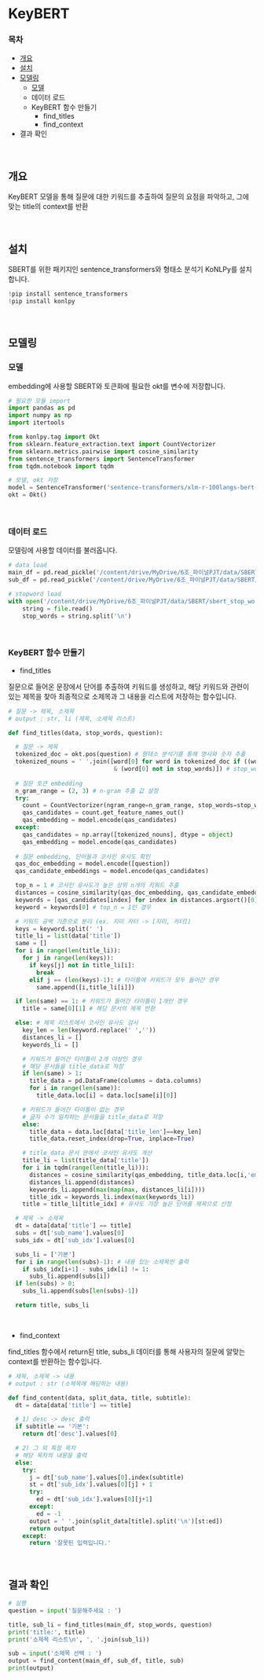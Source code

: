# KeyBERT

### 목차

- [개요](https://github.com/tnals545/Final_PJT_6/tree/master/KeyBERT#개요)
- [설치](https://github.com/tnals545/Final_PJT_6/tree/master/KeyBERT#설치)
- [모델링](https://github.com/tnals545/Final_PJT_6/tree/master/KeyBERT#모델링)
  - [모델](https://github.com/tnals545/Final_PJT_6/tree/master/KeyBERT#모델)
  - 데이터 로드
  - KeyBERT 함수 만들기
    - find_titles
    - find_context
- 결과 확인

<br>

## 개요

KeyBERT 모델을 통해 질문에 대한 키워드를 추출하여 질문의 요점을 파악하고, 그에 맞는 title의 context를 반환

<br>

## 설치

SBERT를 위한 패키지인 sentence_transformers와 형태소 분석기 KoNLPy를 설치합니다.

```python
!pip install sentence_transformers
!pip install konlpy
```

<br>

## 모델링

### 모델

embedding에 사용할 SBERT와 토큰화에 필요한 okt를 변수에 저장합니다.

```python
# 필요한 모듈 import
import pandas as pd
import numpy as np
import itertools

from konlpy.tag import Okt
from sklearn.feature_extraction.text import CountVectorizer
from sklearn.metrics.pairwise import cosine_similarity
from sentence_transformers import SentenceTransformer
from tqdm.notebook import tqdm

# 모델, okt 저장
model = SentenceTransformer('sentence-transformers/xlm-r-100langs-bert-base-nli-stsb-mean-tokens')
okt = Okt()
```

<br>

### 데이터 로드

모델링에 사용할 데이터를 불러옵니다.

```python
# data load
main_df = pd.read_pickle('/content/drive/MyDrive/6조_파이널PJT/data/SBERT/SBERT_final.pkl')
sub_df = pd.read_pickle('/content/drive/MyDrive/6조_파이널PJT/data/SBERT/split_by_doc.pkl')

# stopword load
with open('/content/drive/MyDrive/6조_파이널PJT/data/SBERT/sbert_stop_words.txt', 'r') as file:
    string = file.read()
    stop_words = string.split('\n')
```

<br>

### KeyBERT 함수 만들기

- find_titles

질문으로 들어온 문장에서 단어를 추출하여 키워드를 생성하고, 해당 키워드와 관련이 있는 제목을 찾아 최종적으로 소제목과 그 내용을 리스트에 저장하는 함수입니다.

```python
# 질문 -> 제목, 소제목
# output : str, li (제목, 소제목 리스트)

def find_titles(data, stop_words, question):

  # 질문 -> 제목
  tokenized_doc = okt.pos(question) # 형태소 분석기를 통해 명사와 숫자 추출
  tokenized_nouns = ' '.join([word[0] for word in tokenized_doc if ((word[1] == 'Number') | (word[1] == 'Noun')) \
                              & (word[0] not in stop_words)]) # stop_words에 포함 된 문구 제외
  
  # 질문 토큰 embedding
  n_gram_range = (2, 3) # n-gram 추출 값 설정
  try:
    count = CountVectorizer(ngram_range=n_gram_range, stop_words=stop_words).fit([tokenized_nouns]) 
    qas_candidates = count.get_feature_names_out()
    qas_embedding = model.encode(qas_candidates)
  except:
    qas_candidates = np.array([tokenized_nouns], dtype = object)
    qas_embedding = model.encode(qas_candidates)
    
  # 질문 embedding, 단어들과 코사인 유사도 확인
  qas_doc_embedding = model.encode([question])
  qas_candidate_embeddings = model.encode(qas_candidates)

  top_n = 1 # 코사인 유사도가 높은 상위 n개의 키워드 추출
  distances = cosine_similarity(qas_doc_embedding, qas_candidate_embeddings)
  keywords = [qas_candidates[index] for index in distances.argsort()[0][-top_n:]]
  keyword = keywords[0] # top_n = 1인 경우

  # 키워드 공백 기준으로 분리 (ex. 지미 카터 -> [지미, 카터])
  keys = keyword.split(' ')
  title_li = list(data['title'])
  same = []
  for i in range(len(title_li)):
    for j in range(len(keys)):
      if keys[j] not in title_li[i]:
        break
      elif j == (len(keys)-1): # 타이틀에 키워드가 모두 들어간 경우
        same.append([i,title_li[i]])

  if len(same) == 1: # 키워드가 들어간 타이틀이 1개인 경우
    title = same[0][1] # 해당 문서의 제목 반환

  else: # 제목 리스트에서 코사인 유사도 검사
    key_len = len(keyword.replace(' ',''))
    distances_li = []
    keywords_li = []

    # 키워드가 들어간 타이틀이 2개 이상인 경우
    # 해당 문서들을 title_data로 저장
    if len(same) > 1: 
      title_data = pd.DataFrame(columns = data.columns)
      for i in range(len(same)):
        title_data.loc[i] = data.loc[same[i][0]]

    # 키워드가 들어간 타이틀이 없는 경우
    # 글자 수가 일치하는 문서들을 title_data로 저장
    else: 
      title_data = data.loc[data['title_len']==key_len]
      title_data.reset_index(drop=True, inplace=True)

    # title_data 문서 안에서 코사인 유사도 계산
    title_li = list(title_data['title'])
    for i in tqdm(range(len(title_li))):
      distances = cosine_similarity(qas_embedding, title_data.loc[i,'embedding'])
      distances_li.append(distances)
      keywords_li.append(max(map(max, distances_li[i])))
      title_idx = keywords_li.index(max(keywords_li))
    title = title_li[title_idx] # 유사도 가장 높은 단어를 제목으로 선정

  # 제목 -> 소제목
  dt = data[data['title'] == title]
  subs = dt['sub_name'].values[0]
  subs_idx = dt['sub_idx'].values[0]

  subs_li = ['기본']
  for i in range(len(subs)-1): # 내용 있는 소제목만 출력
    if subs_idx[i+1] - subs_idx[i] != 1:
      subs_li.append(subs[i])
  if len(subs) > 0:
    subs_li.append(subs[len(subs)-1])

  return title, subs_li
```

<br>

- find_context

find_titles 함수에서 return된 title, subs_li 데이터를 통해 사용자의 질문에 알맞는 context를 반환하는 함수입니다.

```python
# 제목, 소제목 -> 내용
# output : str (소제목에 해당하는 내용)

def find_content(data, split_data, title, subtitle):
  dt = data[data['title'] == title]

  # 1) desc -> desc 출력
  if subtitle == '기본':
    return dt['desc'].values[0]

  # 2) 그 외 특정 목차
  # 해당 목차의 내용을 출력
  else:
    try:
      j = dt['sub_name'].values[0].index(subtitle)
      st = dt['sub_idx'].values[0][j] + 1
      try:
        ed = dt['sub_idx'].values[0][j+1]
      except:
        ed = -1
      output = ' '.join(split_data[title].split('\n')[st:ed])
      return output
    except:
      return '잘못된 입력입니다.'
```

<br>

## 결과 확인

```python
# 실행
question = input('질문해주세요 : ')

title, sub_li = find_titles(main_df, stop_words, question)
print('title:', title)
print('소제목 리스트\n', ', '.join(sub_li))

sub = input('소제목 선택 : ')
output = find_content(main_df, sub_df, title, sub)
print(output)
```

